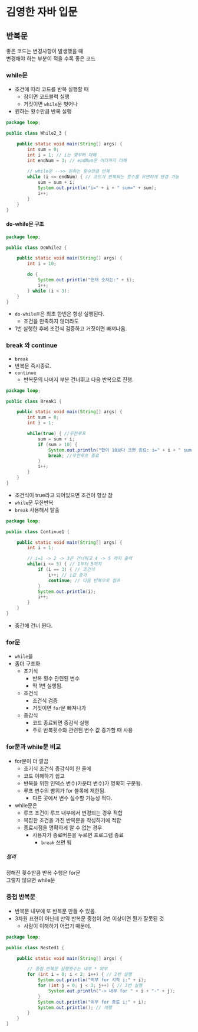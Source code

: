 # 김영한 자바 입문
## 반복문
좋은 코드는 변경사항이 발생했을 때   
변경해야 하는 부분이 적을 수록 좋은 코드

### while문
- 조건에 따라 코드를 반복 실행할 때
  - 참이면 코드블럭 실행
  - 거짓이면 `while`문 벗어나
- 원하는 횟수만큼 반복 실행

```java
package loop;

public class While2_3 {

    public static void main(String[] args) {
        int sum = 0;
        int i = 1; // i는 몇부터 더해
        int endNum = 3; // endNum은 어디까지 더해
        
        // while문 -->> 원하는 횟수만큼 반복
        while (i <= endNum) { // 코드가 반복되는 횟수를 유연하게 변경 가능
            sum = sum + i;
            System.out.println("i=" + i + " sum=" + sum);
            i++;
        }
    }
}

```

#### do-while문 구조
```java
package loop;

public class DoWhile2 {

    public static void main(String[] args) {
        int i = 10;

        do {
            System.out.println("현재 숫자는:" + i);
            i++;
        } while (i < 3);
    }
}
```
- `do-while문`은 최초 한번은 항상 실행된다.
  - 조건을 만족하지 않더라도
- 1번 실행한 후에 조건식 검증하고 거짓이면 빠져나옴.


### break 와 continue
-  `break`
  - 반복문 즉시종료.
- `continue`
  - 반복문의 나머지 부분 건너뛰고 다음 반복으로 진행.

```java
package loop;

public class Break1 {

    public static void main(String[] args) {
        int sum = 0;
        int i = 1;

        while(true) { //무한루프
            sum = sum + i;
            if (sum > 10) {
                System.out.println("합이 10보다 크면 종료: i=" + i + " sum=" + sum);
                break; //무한루프 종료
            }
            i++;
        }
    }
}
```
- 조건식이 true라고 되어있으면 조건이 항상 참
- `while`문 무한반복
- `break` 사용해서 탈출

```java
package loop;

public class Continue1 {

    public static void main(String[] args) {
        int i = 1;

        // i=1 -> 2 -> 3은 건너뛰고 4 -> 5 까지 출력
        while(i <= 5) { // 1부터 5까지
            if (i == 3) { // 조건식
                i++; // i값 증가
                continue; // 다음 반복으로 점프
            }
            System.out.println(i);
            i++;
        }
    }
}

```
- 중간에 건너 뛴다.

### for문
- `while`을 
- 좀더 구조화
  - 초기식
    - 반복 횟수 관련된 변수
    - 딱 1번 실행됨.
  - 조건식
    - 조건식 검증
    - 거짓이면 `for`문 빠져나가
  - 증감식
    - 코드 종료되면 증감식 실행
    - 주로 반복횟수와 관련된 변수 값 증가할 때 사용

### for문과 while문 비교
- for문이 더 깔끔
  - 초기식 조건식 증감식이 한 줄에
  - 코드 이해하기 쉽고
  - 반복을 위한 인덱스 변수(카운터 변수)가 명확히 구분됨.
  - 루프 변수의 볌위가 for 블록에 제한됨. 
    - 다른 곳에서 변수 실수할 가능성 적다.
- while문은
  - 루프 조건이 루프 내부에서 변경되는 경우 적합
  - 복잡한 조건을 가진 반복문을 작성하기에 적합
  - 종료시점을 명확하게 알 수 없는 경우
    - 사용자가 종료버튼을 누르면 프로그램 종료
      - `break` 쓰면 됨

##### 정리
정해진 횟수만큼 반복 수행은 for문  
그렇지 않으면 while문

### 중첩 반복문
- 반복문 내부에 또 반복문 만들 수 있음.  
- 3차원 표현이 아닌데 만약 반복문 중첩이 3번 이상이면 뭔가 잘못된 것
  - 사람이 이해하기 어렵기 때문에.

```java
package loop;

public class Nested1 {

    public static void main(String[] args) {

        // 중첩 반복문 실행횟수는 내부 * 외부
        for (int i = 0; i < 2; i++) { // 2번 실행
            System.out.println("외부 for 시작 i:" + i);
            for (int j = 0; j < 3; j++) { // 3번 실행
                System.out.println("-> 내부 for " + i + "-" + j);
            }
            System.out.println("외부 for 종료 i:" + i);
            System.out.println(); // 개행
        }
    }
}

```
